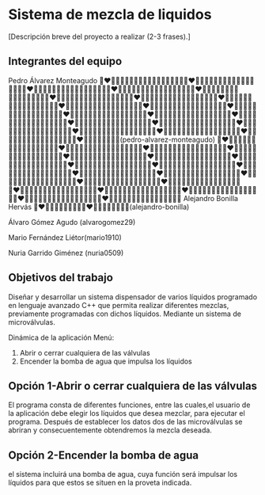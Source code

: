 # Sistema de mezcla de liquidos

[Descripción breve del proyecto a realizar (2-3 frases).]

## Integrantes del equipo

Pedro Álvarez Monteagudo 👨‍❤️‍💋‍👨🧂🥛🍼🌈🏳‍🌈👨🏻‍🤝‍👨🏻🤠😈🍌👨‍❤️‍💋‍👨🧂🥛🍼🌈🏳‍🌈👨🏻‍🤝‍👨🏻🤠😈🍌👨‍❤️‍💋‍👨🧂🥛🍼🌈🏳‍🌈👨🏻‍🤝‍👨🏻🤠😈🍌👨‍❤️‍💋‍👨🧂🥛🍼🌈🏳‍🌈👨🏻‍🤝‍👨🏻🤠😈🍌👨‍❤️‍💋‍👨🧂🥛🍼🌈🏳‍🌈👨🏻‍🤝‍👨🏻🤠😈🍌👨‍❤️‍💋‍👨🧂🥛🍼🌈🏳‍🌈👨🏻‍🤝‍👨🏻🤠😈🍌👨‍❤️‍💋‍👨🧂🥛🍼🌈🏳‍🌈👨🏻‍🤝‍👨🏻🤠😈🍌👨‍❤️‍💋‍👨🧂🥛🍼🌈🏳‍🌈👨🏻‍🤝‍👨🏻🤠😈🍌👨‍❤️‍💋‍👨🧂🥛🍼🌈🏳‍🌈👨🏻‍🤝‍👨🏻🤠😈🍌👨‍❤️‍💋‍👨🧂🥛🍼🌈🏳‍🌈👨🏻‍🤝‍👨🏻🤠😈🍌👨‍❤️‍💋‍👨🧂🥛🍼🌈🏳‍🌈👨🏻‍🤝‍👨🏻🤠😈🍌👨‍❤️‍💋‍👨🧂🥛🍼🌈🏳‍🌈👨🏻‍🤝‍👨🏻🤠😈🍌👨‍❤️‍💋‍👨🧂🥛🍼🌈🏳‍🌈👨🏻‍🤝‍👨🏻🤠😈🍌👨‍❤️‍💋‍👨🧂🥛🍼🌈🏳‍🌈👨🏻‍🤝‍👨🏻🤠😈🍌👨‍❤️‍💋‍👨🧂🥛🍼🌈🏳‍🌈👨🏻‍🤝‍👨🏻🤠😈🍌👨‍❤️‍💋‍👨🧂🥛🍼🌈🏳‍🌈👨🏻‍🤝‍👨🏻🤠😈🍌👨‍❤️‍💋‍👨🧂🥛🍼🌈🏳‍🌈👨🏻‍🤝‍👨🏻🤠😈🍌👨‍❤️‍💋‍👨🧂🥛🍼🌈🏳‍🌈👨🏻‍🤝‍👨🏻🤠😈🍌👨‍❤️‍💋‍👨🧂🥛🍼🌈🏳‍🌈👨🏻‍🤝‍👨🏻🤠😈🍌👨‍❤️‍💋‍👨🧂🥛🍼🌈🏳‍🌈👨🏻‍🤝‍👨🏻🤠😈🍌👨‍❤️‍💋‍👨🧂🥛🍼🌈🏳‍🌈(pedro-alvarez-monteagudo)
👨‍❤️‍💋‍👨🧂🥛🍼🌈🏳‍🌈👨🏻‍🤝‍👨🏻🤠😈🍌👨‍❤️‍💋‍👨🧂🥛🍼🌈🏳‍🌈👨🏻‍🤝‍👨🏻🤠😈🍌👨‍❤️‍💋‍👨🧂🥛🍼🌈🏳‍🌈👨🏻‍🤝‍👨🏻🤠😈🍌👨‍❤️‍💋‍👨🧂🥛🍼🌈🏳‍🌈👨🏻‍🤝‍👨🏻🤠😈🍌👨‍❤️‍💋‍👨🧂🥛🍼🌈🏳‍🌈👨🏻‍🤝‍👨🏻🤠😈🍌👨‍❤️‍💋‍👨🧂🥛🍼🌈🏳‍🌈👨🏻‍🤝‍👨🏻🤠😈🍌👨‍❤️‍💋‍👨🧂🥛🍼🌈🏳‍🌈👨🏻‍🤝‍👨🏻🤠😈🍌👨‍❤️‍💋‍👨🧂🥛🍼🌈🏳‍🌈👨🏻‍🤝‍👨🏻🤠😈🍌👨‍❤️‍💋‍👨🧂🥛🍼🌈🏳‍🌈👨🏻‍🤝‍👨🏻🤠😈🍌👨‍❤️‍💋‍👨🧂🥛🍼🌈🏳‍🌈👨🏻‍🤝‍👨🏻🤠😈🍌👨‍❤️‍💋‍👨🧂🥛🍼🌈🏳‍🌈👨🏻‍🤝‍👨🏻🤠😈🍌👨‍❤️‍💋‍👨🧂🥛🍼🌈🏳‍🌈👨🏻‍🤝‍👨🏻🤠😈🍌👨‍❤️‍💋‍👨🧂🥛🍼🌈🏳‍🌈👨🏻‍🤝‍👨🏻🤠😈🍌👨‍❤️‍💋‍👨🧂🥛🍼🌈🏳‍🌈👨🏻‍🤝‍👨🏻🤠😈🍌👨‍❤️‍💋‍👨🧂🥛🍼🌈🏳‍🌈👨🏻‍🤝‍👨🏻🤠😈🍌👨‍❤️‍💋‍👨🧂🥛🍼🌈🏳‍🌈👨🏻‍🤝‍👨🏻🤠😈🍌👨‍❤️‍💋‍👨🧂🥛🍼🌈🏳‍🌈👨🏻‍🤝‍👨🏻🤠😈🍌👨‍❤️‍💋‍👨🧂🥛🍼🌈🏳‍🌈👨🏻‍🤝‍👨🏻🤠😈🍌👨‍❤️‍💋‍👨🧂🥛🍼🌈🏳‍🌈👨🏻‍🤝‍👨🏻🤠😈🍌👨‍❤️‍💋‍👨🧂🥛🍼🌈🏳‍🌈👨🏻‍🤝‍👨🏻🤠😈🍌
Alejandro Bonilla Hervás 👨‍❤️‍💋‍👨🧂🥛🍼🌈🏳‍🌈👨‍❤️‍💋‍👨🧂🥛🍼🌈🏳‍🌈(alejandro-bonilla)

Álvaro Gómez Agudo (alvarogomez29)

Mario Fernández Liétor(mario1910)

Nuria Garrido Giménez (nuria0509)


## Objetivos del trabajo

Diseñar y desarrollar un sistema dispensador de  varios líquidos programado en lenguaje avanzado C++  que permita realizar diferentes mezclas, previamente programadas con dichos líquidos. Mediante un sistema de microválvulas.

Dinámica de la aplicación
Menú:
1. Abrir o cerrar cualquiera de las válvulas 
2. Encender la bomba de agua que impulsa los líquidos

## Opción 1-Abrir o cerrar cualquiera de las válvulas

El programa consta de diferentes funciones, entre las cuales,el usuario de la aplicación debe elegir los líquidos que desea mezclar, para ejecutar el programa. Después de establecer los datos dos de las microválvulas se abriran y consecuentemente obtendremos la mezcla deseada.

## Opción 2-Encender la bomba de agua

el sistema incluirá una bomba de agua, cuya función será impulsar los líquidos para que estos se situen en la proveta indicada.



